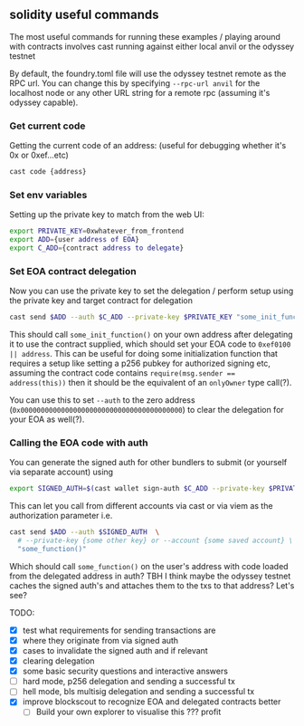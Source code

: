 ## solidity useful commands

The most useful commands for running these examples / playing around with contracts involves cast running against either local anvil
or the odyssey testnet

By default, the foundry.toml file will use the odyssey testnet remote as the RPC url.
You can change this by specifying `--rpc-url anvil` for the localhost node or any other URL string for a remote rpc (assuming it's odyssey capable).

### Get current code

Getting the current code of an address: (useful for debugging whether it's 0x or 0xef...etc)
```bash
cast code {address}
```

### Set env variables

Setting up the private key to match from the web UI:
```bash
export PRIVATE_KEY=0xwhatever_from_frontend
export ADD={user address of EOA}
export C_ADD={contract address to delegate}
```

### Set EOA contract delegation

Now you can use the private key to set the delegation / perform setup using the private key and target contract for delegation
```bash
cast send $ADD --auth $C_ADD --private-key $PRIVATE_KEY "some_init_function()"
```

This should call `some_init_function()` on your own address after delegating it to use the contract supplied, which should set your EOA code to `0xef0100 || address`.
This can be useful for doing some initialization function that requires a setup like setting a p256 pubkey for authorized signing etc, assuming the contract code contains `require(msg.sender == address(this))` then it should be the equivalent of an `onlyOwner` type call(?). 

You can use this to set `--auth` to the zero address (`0x0000000000000000000000000000000000000000`) to clear the delegation for your EOA as well(?).

### Calling the EOA code with auth

You can generate the signed auth for other bundlers to submit (or yourself via separate account) using
```bash
export SIGNED_AUTH=$(cast wallet sign-auth $C_ADD --private-key $PRIVATE_KEY)
```

This can let you call from different accounts via cast or via viem as the authorization parameter i.e.
```bash
cast send $ADD --auth $SIGNED_AUTH  \
  # --private-key {some other key} or --account {some saved account} \
  "some_function()"
```
Which should call `some_function()` on the user's address with code loaded from the delegated address in auth?
TBH I think maybe the odyssey testnet caches the signed auth's and attaches them to the txs to that address? Let's see?

TODO:
- [x] test what requirements for sending transactions are
- [x] where they originate from via signed auth
- [x] cases to invalidate the signed auth and if relevant
- [x] clearing delegation
- [x] some basic security questions and interactive answers
- [ ] hard mode, p256 delegation and sending a successful tx
- [ ] hell mode, bls multisig delegation and sending a successful tx
- [x] improve blockscout to recognize EOA and delegated contracts better
  - [ ] Build your own explorer to visualise this ??? profit
